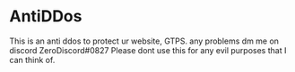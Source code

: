 # AntiDDos
This is an anti ddos to protect ur website, GTPS. any problems dm me on discord ZeroDiscord#0827
Please dont use this for any evil purposes that I can think of.
